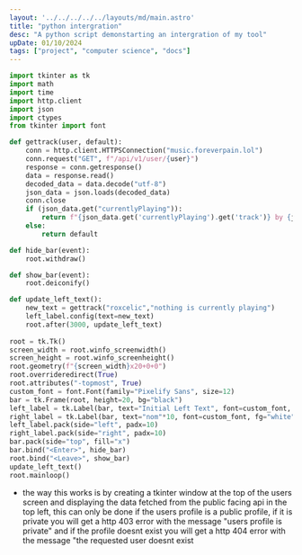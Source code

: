 ```yaml
---
layout: '../../../../../layouts/md/main.astro'
title: "python intergration"
desc: "A python script demonstarting an intergration of my tool"
upDate: 01/10/2024
tags: ["project", "computer science", "docs"]
---
```

```py
import tkinter as tk
import math
import time
import http.client
import json
import ctypes
from tkinter import font

def gettrack(user, default):
    conn = http.client.HTTPSConnection("music.foreverpain.lol")
    conn.request("GET", f"/api/v1/user/{user}")
    response = conn.getresponse()
    data = response.read()
    decoded_data = data.decode("utf-8")
    json_data = json.loads(decoded_data)
    conn.close
    if (json_data.get("currentlyPlaying")):
        return f"{json_data.get('currentlyPlaying').get('track')} by {json_data.get('currentlyPlaying').get('artist')} on {json_data.get('currentlyPlaying').get('album')}"
    else:
        return default

def hide_bar(event):
    root.withdraw()

def show_bar(event):
    root.deiconify()

def update_left_text():
    new_text = gettrack("roxcelic","nothing is currently playing")
    left_label.config(text=new_text)
    root.after(3000, update_left_text)
            
root = tk.Tk()
screen_width = root.winfo_screenwidth()
screen_height = root.winfo_screenheight()
root.geometry(f"{screen_width}x20+0+0")
root.overrideredirect(True)
root.attributes("-topmost", True)
custom_font = font.Font(family="Pixelify Sans", size=12)
bar = tk.Frame(root, height=20, bg="black")
left_label = tk.Label(bar, text="Initial Left Text", font=custom_font, fg="white", bg="black")
right_label = tk.Label(bar, text="nom"*10, font=custom_font, fg="white", bg="black")
left_label.pack(side="left", padx=10)
right_label.pack(side="right", padx=10)
bar.pack(side="top", fill="x")
bar.bind("<Enter>", hide_bar)
root.bind("<Leave>", show_bar)
update_left_text()
root.mainloop()
```
- the way this works is by creating a tkinter window at the top of the users screen and displaying the data fetched from the public facing api in the top left, this can only be done if the users profile is a public profile, if it is private you will get a http 403 error with the message "users profile is private" and if the profile doesnt exist you will get a http 404 error with the message "the requested user doesnt exist